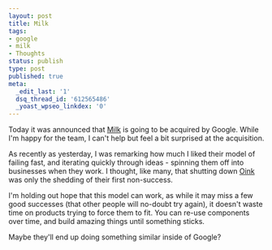 ```yaml
---
layout: post
title: Milk
tags:
- google
- milk
- Thoughts
status: publish
type: post
published: true
meta:
  _edit_last: '1'
  dsq_thread_id: '612565486'
  _yoast_wpseo_linkdex: '0'
---
```

Today it was announced that <a href="http://milkinc.com/">Milk</a> is going to be acquired by Google.  While I'm happy for the team, I can't help but feel a bit surprised at the acquisition.

As recently as yesterday, I was remarking how much I liked their model of failing fast, and iterating quickly through ideas - spinning them off into businesses when they work.  I thought, like many, that shutting down <a href="http://www.oink.com/">Oink</a> was only the shedding of their first non-success.

I'm holding out hope that this model can work, as while it may miss a few good successes (that other people will no-doubt try again), it doesn't waste time on products trying to force them to fit.  You can re-use components over time, and build amazing things until something sticks.

Maybe they'll end up doing something similar inside of Google?
